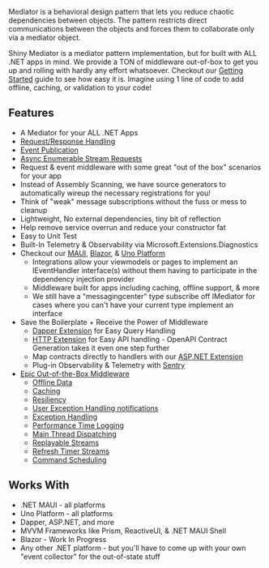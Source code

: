 Mediator is a behavioral design pattern that lets you reduce chaotic dependencies between objects. The pattern restricts direct communications between the objects and forces them to collaborate only via a mediator object.

Shiny Mediator is a mediator pattern implementation, but for built with ALL .NET apps in mind.  We provide a TON of middleware out-of-box to get you up and rolling with
hardly any effort whatsoever.  Checkout our [Getting Started](/mediator/getting-started) guide to see how easy it is.  Imagine using 1 line of code to add offline, caching, or validation to your code!

## Features
- A Mediator for your ALL .NET Apps
- [Request/Response Handling](/mediator/requests)
- [Event Publication](/mediator/events)
- [Async Enumerable Stream Requests](/mediator/streams)
- Request & event middleware with some great "out of the box" scenarios for your app
- Instead of Assembly Scanning, we have source generators to automatically wireup the necessary registrations for you!
- Think of "weak" message subscriptions without the fuss or mess to cleanup
- Lightweight, No external dependencies, tiny bit of reflection 
- Help remove service overrun and reduce your constructor fat
- Easy to Unit Test
- Built-In Telemetry & Observability via Microsoft.Extensions.Diagnostics
- Checkout our [MAUI](/mediator/extensions/maui), [Blazor](/mediator//extensions/blazor), & [Uno Platform](/mediator/extensions/unoplatform)
    - Integrations allow your viewmodels or pages to implement an IEventHandler interface(s) without them having to participate in the dependency injection provider
    - Middleware built for apps including caching, offline support, & more
    - We still have a "messagingcenter" type subscribe off IMediator for cases where you can't have your current type implement an interface
- Save the Boilerplate + Receive the Power of Middleware
    - [Dapper Extension](/mediator/extensions/dapper) for Easy Query Handling
    - [HTTP Extension](/mediator/extensions/http) for Easy API handling - OpenAPI Contract Generation takes it even one step further
    - Map contracts directly to handlers with our [ASP.NET Extension](/mediator/extensions/aspnet)
    - Plug-in Observability & Telemetry with [Sentry](/mediator/extensions/sentry)     
- [Epic Out-of-the-Box Middleware](/mediator/middleware/)
    - [Offline Data](/mediator/middleware/offline)
    - [Caching](/mediator/middleware/caching)
    - [Resiliency](/mediator/middleware/resilience)
    - [User Exception Handling notifications](/mediator/middleware/usererrornotifications)
    - [Exception Handling](/mediator/exceptionhandlers)
    - [Performance Time Logging](/mediator/middleware/performancelogging)
    - [Main Thread Dispatching](/mediator/middleware/mainthread)
    - [Replayable Streams](/mediator/middleware/replay)
    - [Refresh Timer Streams](/mediator/middleware/refresh)
    - [Command Scheduling](/mediator/middleware/scheduling)

## Works With
- .NET MAUI - all platforms
- Uno Platform - all platforms
- Dapper, ASP.NET, and more
- MVVM Frameworks like Prism, ReactiveUI, & .NET MAUI Shell
- Blazor - Work In Progress
- Any other .NET platform - but you'll have to come up with your own "event collector" for the out-of-state stuff 
